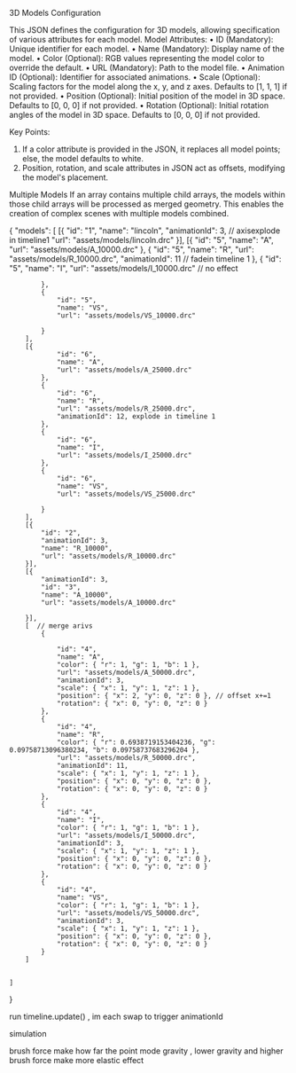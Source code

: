 3D Models Configuration

This JSON defines the configuration for 3D models, allowing specification of various attributes for each model.
Model Attributes:
•	ID (Mandatory): Unique identifier for each model.
•	Name (Mandatory): Display name of the model.
•	Color (Optional): RGB values representing the model color to override the default.
•	URL (Mandatory): Path to the model file.
•	Animation ID (Optional): Identifier for associated animations.
•	Scale (Optional): Scaling factors for the model along the x, y, and z axes. Defaults to [1, 1, 1] if not provided.
•	Position (Optional): Initial position of the model in 3D space. Defaults to [0, 0, 0] if not provided.
•	Rotation (Optional): Initial rotation angles of the model in 3D space. Defaults to [0, 0, 0] if not provided.

Key Points:
1.	If a color attribute is provided in the JSON, it replaces all model points; else, the model defaults to white.
2.	Position, rotation, and scale attributes in JSON act as offsets, modifying the model's placement.


Multiple Models
If an array contains multiple child arrays, the models within those child arrays will be processed as merged geometry. This enables the creation of complex scenes with multiple models combined.


{
    "models": [
        [{
            "id": "1",
            "name": "lincoln",
            "animationId": 3, // axisexplode in timeline1
            "url": "assets/models/lincoln.drc"
        }],
        [{
                "id": "5",
                "name": "A",
                "url": "assets/models/A_10000.drc"
            },
            {
                "id": "5",
                "name": "R",
                "url": "assets/models/R_10000.drc",
                "animationId": 11  // fadein timeline 1 
            },
            {
                "id": "5",
                "name": "I",
                "url": "assets/models/I_10000.drc"
                // no effect  
                
            },
            {
                "id": "5",
                "name": "VS",
                "url": "assets/models/VS_10000.drc"

            }
        ],
        [{
                "id": "6",
                "name": "A",
                "url": "assets/models/A_25000.drc"
            },
            {
                "id": "6",
                "name": "R",
                "url": "assets/models/R_25000.drc",
                "animationId": 12, explode in timeline 1 
            },
            {
                "id": "6",
                "name": "I",
                "url": "assets/models/I_25000.drc"
            },
            {
                "id": "6",
                "name": "VS",
                "url": "assets/models/VS_25000.drc"

            }
        ],
        [{
            "id": "2",
            "animationId": 3,
            "name": "R_10000",
            "url": "assets/models/R_10000.drc"
        }],
        [{
            "animationId": 3,
            "id": "3",
            "name": "A_10000",
            "url": "assets/models/A_10000.drc"

        }],
        [  // merge arivs
            {

                "id": "4",
                "name": "A",
                "color": { "r": 1, "g": 1, "b": 1 },
                "url": "assets/models/A_50000.drc",
                "animationId": 3,
                "scale": { "x": 1, "y": 1, "z": 1 },
                "position": { "x": 2, "y": 0, "z": 0 }, // offset x+=1
                "rotation": { "x": 0, "y": 0, "z": 0 }
            },
            {
                "id": "4",
                "name": "R",
                "color": { "r": 0.6938719153404236, "g": 0.09758713096380234, "b": 0.09758737683296204 },
                "url": "assets/models/R_50000.drc",
                "animationId": 11,
                "scale": { "x": 1, "y": 1, "z": 1 },
                "position": { "x": 0, "y": 0, "z": 0 },
                "rotation": { "x": 0, "y": 0, "z": 0 }
            },
            {
                "id": "4",
                "name": "I",
                "color": { "r": 1, "g": 1, "b": 1 },
                "url": "assets/models/I_50000.drc",
                "animationId": 3,
                "scale": { "x": 1, "y": 1, "z": 1 },
                "position": { "x": 0, "y": 0, "z": 0 },
                "rotation": { "x": 0, "y": 0, "z": 0 }
            },
            {
                "id": "4",
                "name": "VS",
                "color": { "r": 1, "g": 1, "b": 1 },
                "url": "assets/models/VS_50000.drc",
                "animationId": 3,
                "scale": { "x": 1, "y": 1, "z": 1 },
                "position": { "x": 0, "y": 0, "z": 0 },
                "rotation": { "x": 0, "y": 0, "z": 0 }
            }
        ]


    ]
}


run timeline.update() , im each swap to trigger animationId 


simulation 

brush force make how far the point mode 
gravity , lower gravity and higher brush force make more elastic effect





